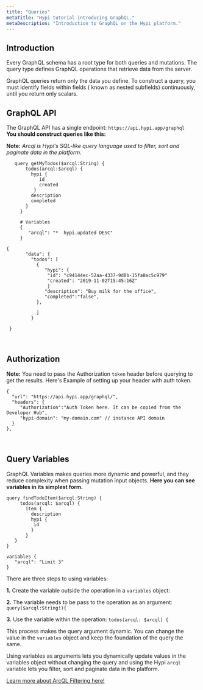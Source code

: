 ```yaml
---
title: "Queries"
metaTitle: "Hypi tutorial introducing GraphQL."
metaDescription: "Introduction to GraphQL on the Hypi platform."
---
```

## Introduction
Every GraphQL schema has a root type for both queries and mutations. The query type defines GraphQL operations that retrieve data from the server.
  
GraphQL queries return only the data you define. To construct a query, you must identify fields within fields ( known as nested subfields) continuously, until you return only scalars.

## GraphQL API

The GraphQL API has a single endpoint: `https://api.hypi.app/graphql`                            
**You should construct queries like this:**


**Note:** *Arcql is Hypi's SQL-like query language used to filter, sort and paginate data in the platform.*

<div className={"code-container"}>

<div className={"code-column"}>

       query getMyTodos($arcql:String) {
           todos(arcql:$arcql) {
             hypi {
                id
                created
              }
             description
             completed
           }
         }
         
         # Variables
         {
            "arcql": "*  hypi.updated DESC"
         }
     
</div>  
<div className={"code-column"}>

    {
           "data": {
             "todos": [
               {
                  "hypi": {
                   "id": "c94144ec-52aa-4337-9d8b-15fa8ec5c979"
                   "created": "2019-11-02T15:45:16Z"
                   }
                  "description": "Buy milk for the office",
                  "completed":"false",
               },
               
               ]
             }
           
     }
         
</div>

</div>
 <br/>

    
## Authorization
**Note:** You need to pass the Authorization `token` header before querying to get the results. Here's Example of setting up your header with auth token.


    {
      "url": "https://api.hypi.app/graphql/",
      "headers": {
         "Authorization":"Auth Token here. It can be copied from the Developer Hub",
         "hypi-domain": "my-domain.com" // instance API domain
      }
    },
<br/>

    
## Query Variables

GraphQL Variables makes queries more dynamic and powerful, and they reduce complexity when passing mutation input objects. **Here you can see variables in its simplest form.**

    query findTodoItem($arcql:String) {
         todos(arcql: $arcql) {
           item {
             description
             hypi {
              id
             }
           }
       }
    }
    
    variables {
       "arcql": "Limit 3"
    }


There are three steps to using variables:

**1.** Create the variable outside the operation in a `variables` object:

**2.**  The variable needs to be pass to the operation as an argument:
 ` query($arcql:String!){ `   
 
**3.** Use the variable within the operation:
   `todos(arcql: $arcql) {`

This process makes the query argument dynamic. You can  change the value in the `variables` object and keep the foundation of the query the same.

Using variables as arguments lets you dynamically update values in the variables object without changing the query and using the Hypi `arcql` variable lets you
 filter, sort and paginate data in the platform.
 
 [Learn more about ArcQL Filtering here!](http://localhost:8000/reference/02-arcql)

